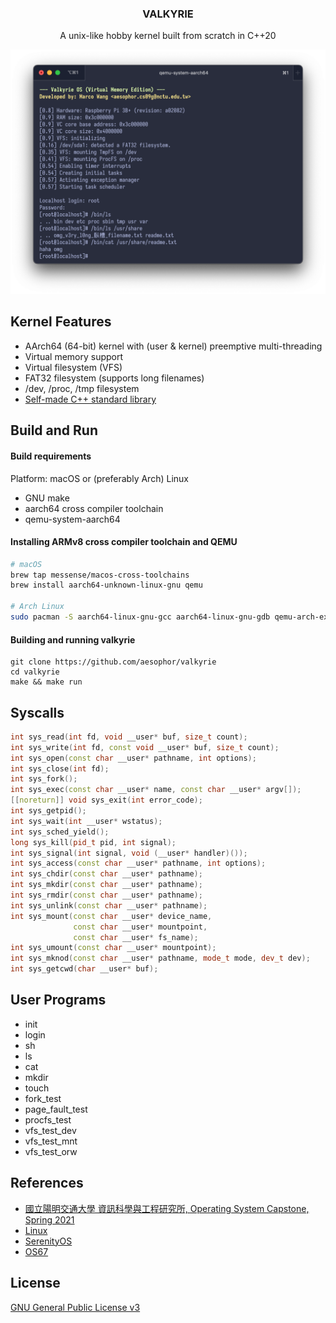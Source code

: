 <div align="center">

<h3>VALKYRIE</h3>
<p>A unix-like hobby kernel built from scratch in C++20</p>

<img src="/Documentation/cover.png">
</div>

## Kernel Features

* AArch64 (64-bit) kernel with (user & kernel) preemptive multi-threading
* Virtual memory support
* Virtual filesystem (VFS)
* FAT32 filesystem (supports long filenames)
* /dev, /proc, /tmp filesystem
* [Self-made C++ standard library](https://github.com/aesophor/valkyrie/tree/master/include/libs)

## Build and Run

#### Build requirements

Platform: macOS or (preferably Arch) Linux

* GNU make
* aarch64 cross compiler toolchain
* qemu-system-aarch64

#### Installing ARMv8 cross compiler toolchain and QEMU

```sh
# macOS
brew tap messense/macos-cross-toolchains
brew install aarch64-unknown-linux-gnu qemu

# Arch Linux
sudo pacman -S aarch64-linux-gnu-gcc aarch64-linux-gnu-gdb qemu-arch-extra
```

#### Building and running valkyrie

```
git clone https://github.com/aesophor/valkyrie
cd valkyrie
make && make run
```

## Syscalls

```cpp
int sys_read(int fd, void __user* buf, size_t count);
int sys_write(int fd, const void __user* buf, size_t count);
int sys_open(const char __user* pathname, int options);
int sys_close(int fd);
int sys_fork();
int sys_exec(const char __user* name, const char __user* argv[]);
[[noreturn]] void sys_exit(int error_code);
int sys_getpid();
int sys_wait(int __user* wstatus);
int sys_sched_yield();
long sys_kill(pid_t pid, int signal);
int sys_signal(int signal, void (__user* handler)());
int sys_access(const char __user* pathname, int options);
int sys_chdir(const char __user* pathname);
int sys_mkdir(const char __user* pathname);
int sys_rmdir(const char __user* pathname);
int sys_unlink(const char __user* pathname);
int sys_mount(const char __user* device_name,
              const char __user* mountpoint,
              const char __user* fs_name);
int sys_umount(const char __user* mountpoint);
int sys_mknod(const char __user* pathname, mode_t mode, dev_t dev);
int sys_getcwd(char __user* buf);
```

## User Programs

* init
* login
* sh
* ls
* cat
* mkdir
* touch
* fork_test
* page_fault_test
* procfs_test
* vfs_test_dev
* vfs_test_mnt
* vfs_test_orw 

## References

* [國立陽明交通大學 資訊科學與工程研究所, Operating System Capstone, Spring 2021](https://grasslab.github.io/NYCU_Operating_System_Capstone/)
* [Linux](https://github.com/torvalds/linux)
* [SerenityOS](https://github.com/SerenityOS/serenity)
* [OS67](https://github.com/SilverRainZ/OS67)

## License

[GNU General Public License v3](https://github.com/aesophor/valkyrie/blob/309551004/LICENSE)
